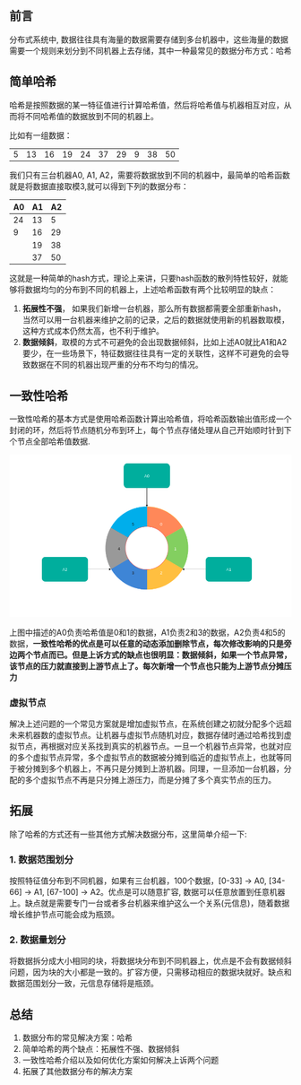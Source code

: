 ## 前言

分布式系统中, 数据往往具有海量的数据需要存储到多台机器中，这些海量的数据需要一个规则来划分到不同机器上去存储，其中一种最常见的数据分布方式：哈希

## 简单哈希

哈希是按照数据的某一特征值进行计算哈希值，然后将哈希值与机器相互对应，从而将不同哈希值的数据放到不同的机器上。

比如有一组数据：

<table>
	<tr>
        <td>5</td>
        <td>13</td>
        <td>16</td>
        <td>19</td>
        <td>24</td>
        <td>37</td>
        <td>29</td>
        <td>9</td>
        <td>38</td>
        <td>50</td>
    <tr>
</table>

我们只有三台机器A0, A1, A2，需要将数据放到不同的机器中，最简单的哈希函数就是将数据直接取模3,就可以得到下列的数据分布：

| A0   | A1   | A2   |
| ---- | ---- | ---- |
| 24   | 13   | 5    |
| 9    | 16   | 29   |
|      | 19   | 38   |
|      | 37   | 50   |



这就是一种简单的hash方式，理论上来讲，只要hash函数的散列特性较好，就能够将数据均匀的分布到不同的机器上，上述哈希函数有两个比较明显的缺点： 

1. **拓展性不强**， 如果我们新增一台机器，那么所有数据都需要全部重新hash，当然可以用一台机器来维护之前的记录，之后的数据就使用新的机器数取模，这种方式成本仍然太高，也不利于维护。
2. **数据倾斜**，取模的方式不可避免的会出现数据倾斜，比如上述A0就比A1和A2要少，在一些场景下，特征数据往往具有一定的关联性，这样不可避免的会导致数据在不同的机器出现严重的分布不均匀的情况。

## 一致性哈希

一致性哈希的基本方式是使用哈希函数计算出哈希值，将哈希函数输出值形成一个封闭的环，然后将节点随机分布到环上，每个节点存储处理从自己开始顺时针到下个节点全部哈希值数据.

![image-20210308145053996](.assets/image-20210308145053996.png)

上图中描述的A0负责哈希值是0和1的数据，A1负责2和3的数据，A2负责4和5的数据，**一致性哈希的优点是可以任意的动态添加删除节点，每次修改影响的只是旁边两个节点而已。但是上诉方式的缺点也很明显：数据倾斜，如果一个节点异常，该节点的压力就直接到上游节点上了。每次新增一个节点也只能为上游节点分摊压力**

### 虚拟节点

解决上述问题的一个常见方案就是增加虚拟节点，在系统创建之初就分配多个远超未来机器数的虚拟节点。让机器与虚拟节点随机对应，数据存储时通过哈希找到虚拟节点，再根据对应关系找到真实的机器节点。一旦一个机器节点异常，也就对应的多个虚拟节点异常，多个虚拟节点的数据被分摊到临近的虚拟节点上，也就等同于被分摊到多个机器上，不再只是分摊到上游机器。同理，一旦添加一台机器，分配的多个虚拟节点不再是只分摊上游压力，而是分摊了多个真实节点的压力。



## 拓展

除了哈希的方式还有一些其他方式解决数据分布，这里简单介绍一下: 

### 1. 数据范围划分

按照特征值分布到不同机器，如果有三台机器，100个数据，[0-33] -> A0, [34-66] -> A1, [67-100] -> A2。优点是可以随意扩容, 数据可以任意放置到任意机器上。缺点就是需要专门一台或者多台机器来维护这么一个关系(元信息)，随着数据增长维护节点可能会成为瓶颈。

### 2. 数据量划分

将数据拆分成大小相同的块，将数据块分布到不同机器上，优点是不会有数据倾斜问题，因为块的大小都是一致的。扩容方便，只需移动相应的数据块就好。缺点和数据范围划分一致，元信息存储将是瓶颈。



## 总结

1. 数据分布的常见解决方案：哈希
2. 简单哈希的两个缺点：拓展性不强、数据倾斜
3. 一致性哈希介绍以及如何优化方案如何解决上诉两个问题
4. 拓展了其他数据分布的解决方案




